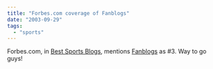 ```yaml
---
title: "Forbes.com coverage of Fanblogs"
date: "2003-09-29"
tags: 
  - "sports"
---
```


Forbes.com, in [Best Sports Blogs](http://www.forbes.com/home/2003/09/29/cx_dd_0929sportsblogs.html "Forbes.com: Best Sports Blogs"), mentions [Fanblogs](http://www.fanblogs.com) as #3. Way to go guys!
